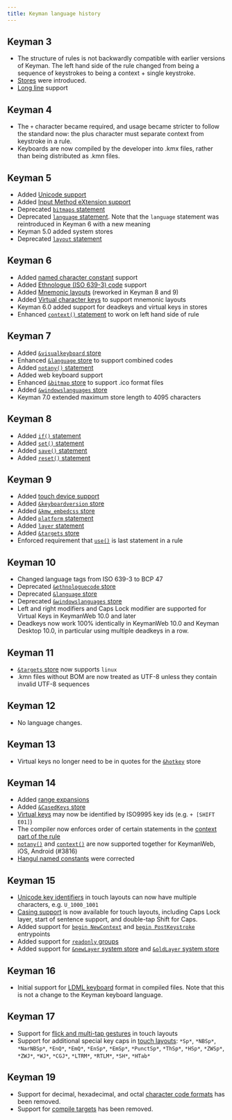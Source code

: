 ```yaml
---
title: Keyman language history
---
```


## Keyman 3

*   The structure of rules is not backwardly compatible with earlier versions of
    Keyman. The left hand side of the rule changed from being a sequence of
    keystrokes to being a context + single keystroke.
*   [Stores](stores) were introduced.
*   [Long line](long-lines) support

## Keyman 4

*   The `+` character became required, and usage became stricter to follow the
    standard now: the plus character must separate context from keystroke in a
    rule.
*   Keyboards are now compiled by the developer into .kmx files, rather than
    being distributed as .kmn files.

## Keyman 5

*   Added [Unicode support](unicode)
*   Added [Input Method eXtension support](../reference/call)
*   Deprecated [`bitmaps` statement](../reference/bitmap)
*   Deprecated [`language` statement](../reference/language). Note that the
    `language` statement was reintroduced in Keyman 6 with a new meaning
*   Keyman 5.0 added system stores
*   Deprecated [`layout` statement](../reference/layout)

## Keyman 6

*   Added [named character constant](constants) support
*   Added [Ethnologue (ISO 639-3) code](../reference/ethnologuecode) support
*   Added [Mnemonic layouts](../reference/mnemoniclayout) (reworked in Keyman 8
    and 9)
*   Added [Virtual character keys](virtual-keys) to support mnemonic layouts
*   Keyman 6.0 added support for deadkeys and virtual keys in stores
*   Enhanced [`context()` statement](../reference/context) to work on left hand
    side of rule

## Keyman 7

*   Added [`&visualkeyboard` store](../reference/visualkeyboard)
*   Enhanced [`&language` store](../reference/language) to support combined
    codes
*   Added [`notany()` statement](../reference/notany)
*   Added web keyboard support
*   Enhanced [`&bitmap` store](../reference/bitmap) to support .ico format files
*   Added [`&windowslanguages` store](../reference/windowslanguages)
*   Keyman 7.0 extended maximum store length to 4095 characters

## Keyman 8

*   Added [`if()` statement](../reference/if)
*   Added [`set()` statement](../reference/set)
*   Added [`save()` statement](../reference/save)
*   Added [`reset()` statement](../reference/reset)

## Keyman 9

*   Added [touch device support](/developer/current-version/guides/develop/)
*   Added [`&keyboardversion` store](../reference/keyboardversion)
*   Added [`&kmw_embedcss` store](../reference/kmw_embedcss)
*   Added [`platform` statement](../reference/platform)
*   Added [`layer` statement](../reference/layer)
*   Added [`&targets` store](../reference/targets)
*   Enforced requirement that [`use()`](../reference/use) is last statement in a
    rule

## Keyman 10

*   Changed language tags from ISO 639-3 to BCP 47
*   Deprecated [`&ethnologuecode` store](../reference/ethnologuecode)
*   Deprecated [`&language` store](../reference/language)
*   Deprecated [`&windowslanguages` store](../reference/windowslanguages)
*   Left and right modifiers and Caps Lock modifier are supported for Virtual
    Keys in KeymanWeb 10.0 and later
*   Deadkeys now work 100% identically in KeymanWeb 10.0 and Keyman Desktop
    10.0, in particular using multiple deadkeys in a row.

## Keyman 11

*   [`&targets` store](../reference/targets) now supports `linux`
*   .kmn files without BOM are now treated as UTF-8 unless they contain invalid
    UTF-8 sequences

## Keyman 12

*   No language changes.

## Keyman 13

*   Virtual keys no longer need to be in quotes for the
    [`&hotkey`](../reference/hotkey) store

## Keyman 14

*   Added [range expansions](expansions)
*   Added [`&CasedKeys` store](../reference/casedkeys)
*   [Virtual keys](virtual-keys#common-virtual-key-codes) may now be identified
    by ISO9995 key ids (e.g. `+ [SHIFT E01]`)
*   The compiler now enforces order of certain statements in the
    [context part of the rule](rules)
*   [`notany()`](../reference/notany) and [`context()`](../reference/context)
    are now supported together for KeymanWeb, iOS, Android (#3816)
*   [Hangul named constants](constants) were corrected

## Keyman 15

*   [Unicode key identifiers](virtual-keys#virtual-keys-and-touch-layouts) in
    touch layouts can now have multiple characters, e.g. `U_1000_1001`
*   [Casing support](casing-support) is now available for touch layouts,
    including Caps Lock layer, start of sentence support, and double-tap Shift
    for Caps.
*   Added support for [`begin NewContext`](../reference/begin) and [`begin
    PostKeystroke`](../reference/begin) entrypoints
*   Added support for [`readonly` groups](../reference/group)
*   Added support for [`&newLayer` system store](../reference/newlayer) and
    [`&oldLayer` system store](../reference/oldlayer)

## Keyman 16

*   Initial support for [LDML keyboard](/developer/current-version/context/ldml-editor)
    format in compiled files. Note that this is not a change to the Keyman keyboard language.

## Keyman 17

*   Support for [flick and multi-tap gestures](/developer/current-version/context/keyboard-editor#toc-long-press-flicks-and-multitaps-controls)
    in touch layouts
*   Support for additional special key caps in
    [touch layouts](/developer/current-version/reference/file-types/keyman-touch-layout#toc-key-text):
    `*Sp*`, `*NBSp*`, `*NarNBSp*`, `*EnQ*`, `*EmQ*`, `*EnSp*`, `*EmSp*`,
    `*PunctSp*`, `*ThSp*`, `*HSp*`, `*ZWSp*`, `*ZWJ*`, `*WJ*`, `*CGJ*`,
    `*LTRM*`, `*RTLM*`, `*SH*`, `*HTab*`

## Keyman 19

*   Support for decimal, hexadecimal, and octal [character code
    formats](strings) has been removed.
*   Support for [compile targets](compile-targets) has been removed.